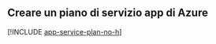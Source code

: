 ## <a name="create-an-azure-app-service-plan"></a>Creare un piano di servizio app di Azure

[!INCLUDE [app-service-plan-no-h](app-service-web-create-app-service-plan-no-h-scus.md)]